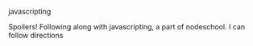 javascripting

Spoilers! Following along with javascripting, a part of nodeschool.
I can follow directions

